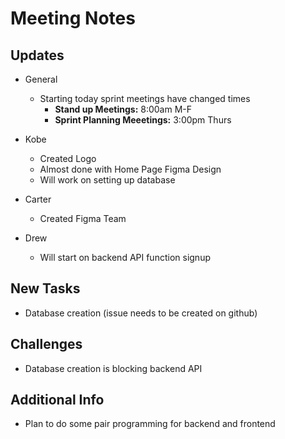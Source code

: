 # Meeting Notes

## Updates
- General
  - Starting today sprint meetings have changed times
    - **Stand up Meetings:** 8:00am M-F
    - **Sprint Planning Meeetings:** 3:00pm Thurs

- Kobe
  - Created Logo
  - Almost done with Home Page Figma Design
  - Will work on setting up database

- Carter
  - Created Figma Team

- Drew
  - Will start on backend API function signup

## New Tasks

- Database creation (issue needs to be created on github)

## Challenges

- Database creation is blocking backend API 

## Additional Info

- Plan to do some pair programming for backend and frontend 
